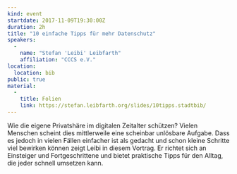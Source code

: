 ```yaml
---
kind: event
startdate: 2017-11-09T19:30:00Z
duration: 2h
title: "10 einfache Tipps für mehr Datenschutz"
speakers:
  -
    name: "Stefan 'Leibi' Leibfarth"
    affiliation: "CCCS e.V."
location:
  location: bib
public: true
material:
  -
    title: Folien
    link: https://stefan.leibfarth.org/slides/10tipps.stadtbib/
---
```

Wie die eigene Privatshäre im digitalen Zeitalter schützen? Vielen Menschen scheint dies mittlerweile eine scheinbar unlösbare Aufgabe.
Dass es jedoch in vielen Fällen einfacher ist als gedacht und schon kleine Schritte viel bewirken können zeigt Leibi in diesem Vortrag.
Er richtet sich an Einsteiger und Fortgeschrittene und bietet praktische Tipps für den Alltag, die jeder schnell umsetzen kann.
